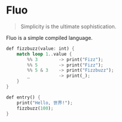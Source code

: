 # Fluo

> Simplicity is the ultimate sophistication.

Fluo is a simple compiled language.

```rust
def fizzbuzz(value: int) {
    match loop 1..value {
        %% 3        -> print("Fizz");
        %% 5        -> print("Fizz");
        %% 5 & 3    -> print("Fizzbuzz");
        _           -> print(_);
    }
}

def entry() {
    print("Hello, 世界!");
    fizzbuzz(100);
}
```
